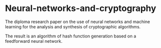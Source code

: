 # Neural-networks-and-cryptography
The diploma research paper on the use of neural networks and machine learning for the analysis and synthesis of cryptographic algorithms.

The result is an algorithm of hash function generation based on a feedforward neural network.
